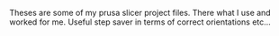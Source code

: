 Theses are some of my prusa slicer project files.  There what I use and worked for me.  Useful step saver in terms of correct orientations etc...
